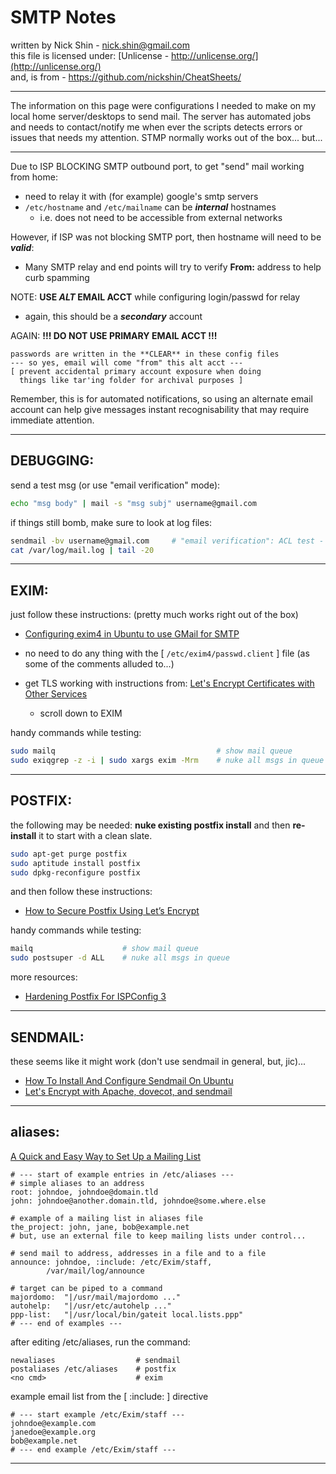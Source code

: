# SMTP Notes

written by Nick Shin - nick.shin@gmail.com<br>
this file is licensed under: [Unlicense - http://unlicense.org/](http://unlicense.org/)<br>
and, is from - <https://github.com/nickshin/CheatSheets/>

* * *

The information on this page were configurations I needed to make on my local
home server/desktops to send mail.  The server has automated jobs and needs to
contact/notify me when ever the scripts detects errors or issues that needs my
attention.  STMP normally works out of the box... but...

* * *

Due to ISP BLOCKING SMTP outbound port, to get "send" mail working from home:
- need to relay it with (for example) google's smtp servers
- `/etc/hostname` and `/etc/mailname` can be **_internal_** hostnames
	- i.e. does not need to be accessible from external networks

However, if ISP was not blocking SMTP port, then hostname will need to be **_valid_**:
- Many SMTP relay and end points will try to verify **From:** address to help curb spamming

NOTE: **USE _ALT_ EMAIL ACCT** while configuring login/passwd for relay
- again, this should be a **_secondary_** account

AGAIN: **!!! DO NOT USE PRIMARY EMAIL ACCT !!!**
```
passwords are written in the **CLEAR** in these config files
--- so yes, email will come "from" this alt acct ---
[ prevent accidental primary account exposure when doing
  things like tar'ing folder for archival purposes ]
```

Remember, this is for automated notifications, so using an alternate email account
can help give messages instant recognisability that may require immediate attention.

* * *

## DEBUGGING:
send a test msg (or use "email verification" mode):

```sh
echo "msg body" | mail -s "msg subj" username@gmail.com
```

if things still bomb, make sure to look at log files:

```sh
sendmail -bv username@gmail.com		# "email verification": ACL test - does not go in any inbox
cat /var/log/mail.log | tail -20
```

* * *

## EXIM:

just follow these instructions: (pretty much works right out of the box)
- [Configuring exim4 in Ubuntu to use GMail for SMTP](http://www.manu-j.com/blog/wordpress-exim4-ubuntu-gmail-smtp/75/)

- no need to do any thing with the [ `/etc/exim4/passwd.client` ] file (as some of the comments alluded to...)

- get TLS working with instructions from: [Let's Encrypt Certificates with Other Services](https://www.jedwarddurrett.com/20160604162607.php)
	- scroll down to EXIM

handy commands while testing:

```sh
sudo mailq                                    # show mail queue
sudo exiqgrep -z -i | sudo xargs exim -Mrm    # nuke all msgs in queue
```

* * *

## POSTFIX:

the following may be needed: **nuke existing postfix install**
and then **re-install** it to start with a clean slate.

```sh
sudo apt-get purge postfix
sudo aptitude install postfix
sudo dpkg-reconfigure postfix
```

and then follow these instructions:
- [How to Secure Postfix Using Let’s Encrypt](https://www.upcloud.com/support/secure-postfix-using-lets-encrypt/)

handy commands while testing:

```sh
mailq                    # show mail queue
sudo postsuper -d ALL    # nuke all msgs in queue
```

more resources:
- [Hardening Postfix For ISPConfig 3](http://www.howtoforge.com/hardening-postfix-for-ispconfig-3)


* * *

## SENDMAIL:

these seems like it might work (don't use sendmail in general, but, jic)...
- [How To Install And Configure Sendmail On Ubuntu](https://kenfavors.com/code/how-to-install-and-configure-sendmail-on-ubuntu/)
- [Let's Encrypt with Apache, dovecot, and sendmail](https://evermeet.cx/wiki/Let%27s_Encrypt_with_Apache,_dovecot,_and_sendmail)

* * *

## aliases:

[A Quick and Easy Way to Set Up a Mailing List](http://linuxgazette.net/issue72/teo.html)

```
# --- start of example entries in /etc/aliases ---
# simple aliases to an address
root: johndoe, johndoe@domain.tld
john: johndoe@another.domain.tld, johndoe@some.where.else

# example of a mailing list in aliases file
the_project: john, jane, bob@example.net
# but, use an external file to keep mailing lists under control...

# send mail to address, addresses in a file and to a file
announce: johndoe, :include: /etc/Exim/staff,
        /var/mail/log/announce

# target can be piped to a command
majordomo:  "|/usr/mail/majordomo ..."
autohelp:	"|/usr/etc/autohelp ..."
ppp-list:	"|/usr/local/bin/gateit local.lists.ppp"
# --- end of examples ---
```

after editing /etc/aliases, run the command:

```
newaliases                  # sendmail
postaliases /etc/aliases    # postfix
<no cmd>                    # exim
```

example email list from the [ :include: ] directive

```
# --- start example /etc/Exim/staff ---
johndoe@example.com
janedoe@example.org
bob@example.net
# --- end example /etc/Exim/staff ---
```

* * *


